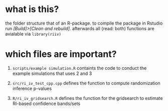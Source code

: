 # what is this?
the folder structure that of an R-package. to compile the package in Rstudio run *[Build]>[Clean and rebuild]*. afterwards all (read: both) functions are avialable via `library(riiv)`

# which files are important?

1. `scripts/example simulation.R`
containts the code to conduct the example simulations that uses  2 and 3

2. `src/ri_iv_test_cpp.cpp`
defines the function to compute randomization inference p-values

3. `R/ri_iv_gridsearch.R` 
defines the function for the gridsearch to estimate RI-based confidence bands/sets
